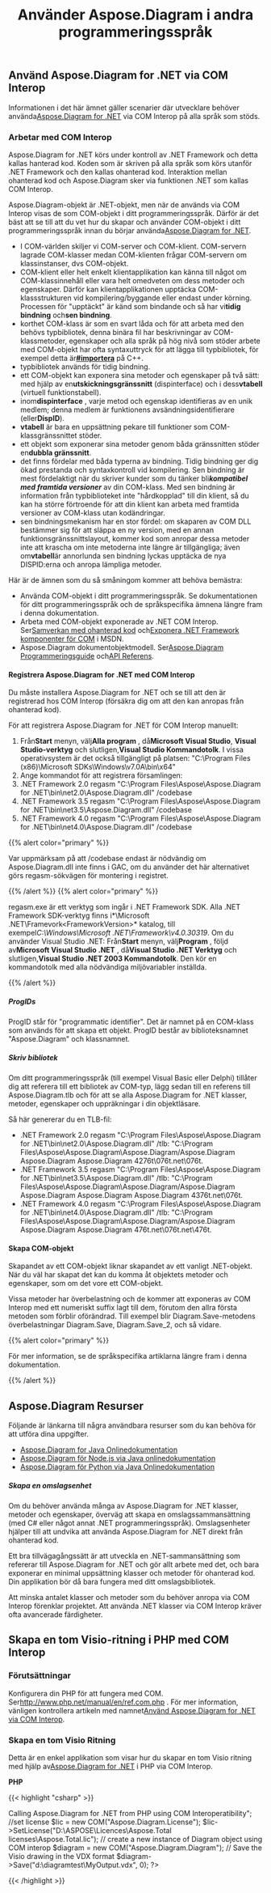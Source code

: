 ﻿---
title: Använder Aspose.Diagram i andra programmeringsspråk
type: docs
weight: 120
url: /sv/net/utilizing-aspose-diagram-in-other-programming-languages/
description: Den här sidan beskriver hur du använder Aspose.Diagram i andra programmeringsspråk.
---
## **Använd Aspose.Diagram for .NET via COM Interop**
 Informationen i det här ämnet gäller scenarier där utvecklare behöver använda[Aspose.Diagram for .NET](/diagram/sv/net/home/) via COM Interop på alla språk som stöds.
### **Arbetar med COM Interop**
Aspose.Diagram for .NET körs under kontroll av .NET Framework och detta kallas hanterad kod. Koden som är skriven på alla språk som körs utanför .NET Framework och den kallas ohanterad kod. Interaktion mellan ohanterad kod och Aspose.Diagram sker via funktionen .NET som kallas COM Interop.

Aspose.Diagram-objekt är .NET-objekt, men när de används via COM Interop visas de som COM-objekt i ditt programmeringsspråk. Därför är det bäst att se till att du vet hur du skapar och använder COM-objekt i ditt programmeringsspråk innan du börjar använda[Aspose.Diagram for .NET](/diagram/sv/net/home/).

- I COM-världen skiljer vi COM-server och COM-klient. COM-servern lagrade COM-klasser medan COM-klienten frågar COM-servern om klassinstanser, dvs COM-objekt.
-  COM-klient eller helt enkelt klientapplikation kan känna till något om COM-klassinnehåll eller vara helt omedveten om dess metoder och egenskaper. Därför kan klientapplikationen upptäcka COM-klassstrukturen vid kompilering/byggande eller endast under körning. Processen för "upptäckt" är känd som bindande och så har vi**tidig bindning** och**sen bindning**.
-  korthet COM-klass är som en svart låda och för att arbeta med den behövs typbibliotek, denna binära fil har beskrivningar av COM-klassmetoder, egenskaper och alla språk på hög nivå som stöder arbete med COM-objekt har ofta syntaxuttryck för att lägga till typbibliotek, för exempel detta är[**#importera**](http://msdn.microsoft.com/en-us/library/8etzzkb6.aspx) på C++.
- typbibliotek används för tidig bindning.
-  ett COM-objekt kan exponera sina metoder och egenskaper på två sätt: med hjälp av en**utskickningsgränssnitt** (dispinterface) och i dess**vtabell** (virtuell funktionstabell).
-  inom**dispinterface** , varje metod och egenskap identifieras av en unik medlem; denna medlem är funktionens avsändningsidentifierare (eller**DispID**).
- **vtabell** är bara en uppsättning pekare till funktioner som COM-klassgränssnittet stöder.
-  ett objekt som exponerar sina metoder genom båda gränssnitten stöder en**dubbla gränssnitt**.
- det finns fördelar med båda typerna av bindning. Tidig bindning ger dig ökad prestanda och syntaxkontroll vid kompilering. Sen bindning är mest fördelaktigt när du skriver kunder som du tänker bli***kompatibel med framtida versioner*** av din COM-klass. Med sen bindning är information från typbiblioteket inte "hårdkopplad" till din klient, så du kan ha större förtroende för att din klient kan arbeta med framtida versioner av COM-klass utan kodändringar.
-  sen bindningsmekanism har en stor fördel: om skaparen av COM DLL bestämmer sig för att släppa en ny version, med en annan funktionsgränssnittslayout, kommer kod som anropar dessa metoder inte att krascha om inte metoderna inte längre är tillgängliga; även om**vtabell**är annorlunda sen bindning lyckas upptäcka de nya DISPID:erna och anropa lämpliga metoder.

 Här är de ämnen som du så småningom kommer att behöva bemästra:

- Använda COM-objekt i ditt programmeringsspråk. Se dokumentationen för ditt programmeringsspråk och de språkspecifika ämnena längre fram i denna dokumentation.
-  Arbeta med COM-objekt exponerade av .NET COM Interop. Ser[Samverkan med ohanterad kod](https://docs.microsoft.com/en-us/dotnet/framework/interop/) och[Exponera .NET Framework komponenter för COM](https://docs.microsoft.com/en-us/dotnet/framework/interop/exposing-dotnet-components-to-com) i MSDN.
-  Aspose.Diagram dokumentobjektmodell. Ser[Aspose.Diagram Programmeringsguide](https://docs.aspose.com/diagram/net/developer-guide/) och[API Referens](https://reference.aspose.com/diagram/net).
#### **Registrera Aspose.Diagram for .NET med COM Interop**
Du måste installera Aspose.Diagram for .NET och se till att den är registrerad hos COM Interop (försäkra dig om att den kan anropas från ohanterad kod).

För att registrera Aspose.Diagram for .NET för COM Interop manuellt:

1.  Från**Start** menyn, välj**Alla program** , då**Microsoft Visual Studio**, **Visual Studio-verktyg** och slutligen,**Visual Studio Kommandotolk**. I vissa operativsystem är det också tillgängligt på platsen: "C:\Program Files (x86)\Microsoft SDKs\Windows\v7.0A\bin\x64"
1.  Ange kommandot för att registrera församlingen:
   1. .NET Framework 2.0
regasm "C:\Program Files\Aspose\Aspose.Diagram for .NET\bin\net2.0\Aspose.Diagram.dll" /codebase
   1. .NET Framework 3.5
 regasm "C:\Program Files\Aspose\Aspose.Diagram for .NET\bin\net3.5\Aspose.Diagram.dll" /codebase
   1. .NET Framework 4.0
 regasm "C:\Program Files\Aspose\Aspose.Diagram for .NET\bin\net4.0\Aspose.Diagram.dll" /codebase

{{% alert color="primary" %}} 

Var uppmärksam på att /codebase endast är nödvändig om Aspose.Diagram.dll inte finns i GAC, om du använder det här alternativet görs regasm-sökvägen för montering i registret.

{{% /alert %}} {{% alert color="primary" %}} 

 regasm.exe är ett verktyg som ingår i .NET Framework SDK. Alla .NET Framework SDK-verktyg finns i*\Microsoft .NET\Framevork\<FrameworkVersion>* katalog, till exempel*C:\Windows\Microsoft .NET\Framework\v4.0.30319*. Om du använder Visual Studio .NET:
 Från**Start** menyn, välj**Program** , följd av**Microsoft Visual Studio .NET** , då**Visual Studio .NET Verktyg** och slutligen,**Visual Studio .NET 2003 Kommandotolk**.
Den kör en kommandotolk med alla nödvändiga miljövariabler inställda.

{{% /alert %}} 
##### **ProgIDs**
ProgID står för "programmatic identifier". Det är namnet på en COM-klass som används för att skapa ett objekt. ProgID består av biblioteksnamnet "Aspose.Diagram" och klassnamnet.
##### **Skriv bibliotek**
Om ditt programmeringsspråk (till exempel Visual Basic eller Delphi) tillåter dig att referera till ett bibliotek av COM-typ, lägg sedan till en referens till Aspose.Diagram.tlb och för att se alla Aspose.Diagram for .NET klasser, metoder, egenskaper och uppräkningar i din objektläsare.

Så här genererar du en TLB-fil:

- .NET Framework 2.0
 regasm "C:\Program Files\Aspose\Aspose.Diagram for .NET\bin\net2.0\Aspose.Diagram.dll" /tlb: "C:\Program Files\Aspose\Aspose.Diagram\Aspose.Diagram/Aspose.Diagram Aspose.Diagram Aspose.Diagram 4276t\076t.net\076t.
- .NET Framework 3.5
 regasm "C:\Program Files\Aspose\Aspose.Diagram for .NET\bin\net3.5\Aspose.Diagram.dll" /tlb: "C:\Program Files\Aspose\Aspose.Diagram\Aspose.Diagram/Aspose.Diagram Aspose.Diagram Aspose.Diagram Aspose.Diagram 4376t.net\076t.
- .NET Framework 4.0
regasm "C:\Program Files\Aspose\Aspose.Diagram for .NET\bin\net4.0\Aspose.Diagram.dll" /tlb: "C:\Program Files\Aspose\Aspose.Diagram\Aspose.Diagram/Aspose.Diagram Aspose.Diagram Aspose.Diagram 476t.net\076t.net\476t.
#### **Skapa COM-objekt**
Skapandet av ett COM-objekt liknar skapandet av ett vanligt .NET-objekt. När du väl har skapat det kan du komma åt objektets metoder och egenskaper, som om det vore ett COM-objekt.

Vissa metoder har överbelastning och de kommer att exponeras av COM Interop med ett numeriskt suffix lagt till dem, förutom den allra första metoden som förblir oförändrad. Till exempel blir Diagram.Save-metodens överbelastningar Diagram.Save, Diagram.Save_2, och så vidare.

{{% alert color="primary" %}} 

 För mer information, se de språkspecifika artiklarna längre fram i denna dokumentation.

{{% /alert %}} 
## **Aspose.Diagram Resurser**
Följande är länkarna till några användbara resurser som du kan behöva för att utföra dina uppgifter.
- [Aspose.Diagram for Java Onlinedokumentation](https://docs.aspose.com/diagram/java/)
- [Aspose.Diagram för Node.js via Java onlinedokumentation](https://docs.aspose.com/diagram/nodejsjava/)
- [Aspose.Diagram för Python via Java Onlinedokumentation](https://docs.aspose.com/diagram/pythonjava/)

##### **Skapa en omslagsenhet**
Om du behöver använda många av Aspose.Diagram for .NET klasser, metoder och egenskaper, överväg att skapa en omslagssammansättning (med C# eller något annat .NET programmeringsspråk). Omslagsenheter hjälper till att undvika att använda Aspose.Diagram for .NET direkt från ohanterad kod.

Ett bra tillvägagångssätt är att utveckla en .NET-sammansättning som refererar till Aspose.Diagram for .NET och gör allt arbete med det, och bara exponerar en minimal uppsättning klasser och metoder för ohanterad kod. Din applikation bör då bara fungera med ditt omslagsbibliotek.

 Att minska antalet klasser och metoder som du behöver anropa via COM Interop förenklar projektet. Att använda .NET klasser via COM Interop kräver ofta avancerade färdigheter.
## **Skapa en tom Visio-ritning i PHP med COM Interop**
### **Förutsättningar**
 Konfigurera din PHP för att fungera med COM. Ser<http://www.php.net/manual/en/ref.com.php> . För mer information, vänligen kontrollera artikeln med namnet[Använd Aspose.Diagram for .NET via COM Interop](/diagram/sv/net/home/).
### **Skapa en tom Visio Ritning**
 Detta är en enkel applikation som visar hur du skapar en tom Visio ritning med hjälp av[Aspose.Diagram for .NET](/diagram/sv/net/home/) i PHP via COM Interop.

**PHP**

{{< highlight "csharp" >}}

 <?php

echo "<h3>Calling Aspose.Diagram for .NET from PHP using COM Interoperatibility</h3>";

//set license

$lic = new COM("Aspose.Diagram.License");

$lic->SetLicense("D:\ASPOSE\Licences\Aspose.Total licenses\Aspose.Total.lic");

// create a new instance of Diagram object using COM interop

$diagram = new COM("Aspose.Diagram.Diagram");

// Save the Visio drawing in the VDX format

$diagram->Save("d:\diagramtest\MyOutput.vdx", 0);

?>



{{< /highlight >}}
